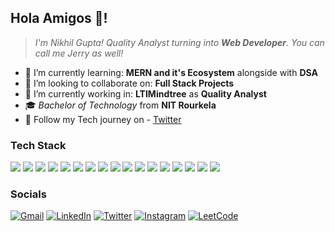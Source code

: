 <!-- ##  Github Stats ⚡

<a href="#">![Top Langs](https://github-readme-stats.vercel.app/api/top-langs/?username=nigupta29&layout=compact&theme=swift&count_private=true&hide_border=true)</a>

<a href="#">![Github stats](https://github-readme-stats.vercel.app/api?username=nigupta29&theme=swift&count_private=true&hide_border=true&line_height=20)</a> -->
<!--
**nigupta29/nigupta29** is a ✨ _special_ ✨ repository because its `README.md` (this file) appears on your GitHub profile.

Here are some ideas to get you started:

- 🤔 I’m looking for help with ...
- 💬 Ask me about ...
- 😄 Pronouns: ...
-->

## Hola Amigos 👋!

> _I'm Nikhil Gupta! Quality Analyst turning into **Web Developer**. You can call me Jerry as well!_
 
- 🌱 I’m currently learning: **MERN and it's Ecosystem** alongside with **DSA**
- 👯 I’m looking to collaborate on: **Full Stack Projects**
- 🔭 I’m currently working in: **LTIMindtree** as **Quality Analyst**
- 🎓 _Bachelor of Technology_ from **NIT Rourkela**
- 💬 Follow my Tech journey on - [Twitter](https://twitter.com/jerry_codes)
  

### Tech Stack

<div class="w-2-of-12-large w-4-of-12-mid w-12-of-12-small">
  <img src="https://skillicons.dev/icons?i=java&theme=light" />
  <img src="https://skillicons.dev/icons?i=py&theme=light" />
  <img src="https://skillicons.dev/icons?i=javascript&theme=light" />
  <img src="https://skillicons.dev/icons?i=typescript&theme=light" />
  <img src="https://skillicons.dev/icons?i=tailwind&theme=light" />
  <img src="https://skillicons.dev/icons?i=react&theme=light" />
  <img src="https://skillicons.dev/icons?i=nextjs&theme=light" />
  <img src="https://skillicons.dev/icons?i=redux&theme=light" />
  <img src="https://skillicons.dev/icons?i=express&theme=light" />
  <img src="https://skillicons.dev/icons?i=firebase&theme=light" />
  <img src="https://skillicons.dev/icons?i=supabase&theme=light" />
  <img src="https://skillicons.dev/icons?i=selenium&theme=light" />
  <img src="https://skillicons.dev/icons?i=mongodb&theme=light" />
  <img src="https://skillicons.dev/icons?i=postgresql&theme=light" />
  <img src="https://skillicons.dev/icons?i=git&theme=light" />
  <img src="https://skillicons.dev/icons?i=github&theme=light" />
  <img src="https://skillicons.dev/icons?i=postman&theme=light" />
</div>

<!-- 
### Latest Projects

[![WriteSpace Repo Card](https://github-readme-stats.vercel.app/api/pin/?username=nigupta29&repo=write-space-blog&theme=swift)](https://github.com/nigupta29/write-space-blog)
[![Weather App Repo Card](https://github-readme-stats.vercel.app/api/pin/?username=nigupta29&repo=weather-app&theme=swift)](https://github.com/nigupta29/weather-app)
[![Drink Discover Repo Card](https://github-readme-stats.vercel.app/api/pin/?username=nigupta29&repo=drink-discover&theme=swift)](https://github.com/nigupta29/drink-discover)
![Top Langs](https://github-readme-stats.vercel.app/api/top-langs/?username=nigupta29&layout=compact)
-->

### Socials

[![Gmail](https://img.shields.io/badge/Gmail-D14836?style=for-the-badge&logo=gmail&logoColor=white)](mailto:nikhil.gupts5667@gmail.com?subject=connect%20with%20Nikhil%20Gupta)
[![LinkedIn](https://img.shields.io/badge/linkedin-%230077B5.svg?style=for-the-badge&logo=linkedin&logoColor=white)](https://in.linkedin.com/in/nigupta29)
[![Twitter](https://img.shields.io/badge/Twitter-%231DA1F2.svg?style=for-the-badge&logo=Twitter&logoColor=white)](https://twitter.com/jerry_codes)
[![Instagram](https://img.shields.io/badge/Instagram-E4405F?style=for-the-badge&logo=instagram&logoColor=white)](https://instagram.com/jerry_codes)
[![LeetCode](https://img.shields.io/badge/LeetCode-000000?style=for-the-badge&logo=LeetCode&logoColor=#d16c06)](https://leetcode.com/nigupta29)

